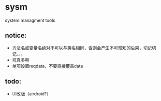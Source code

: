 sysm
====

system managment tools

notice:
---
* 方法名或变量名绝对不可以与类名相同，否则会产生不可预知的后果，切记切记。。。
* 坑真多啊
* 单项设置reqdata，不要直接覆盖data

todo:
---
* UI改版（airdroid?）
